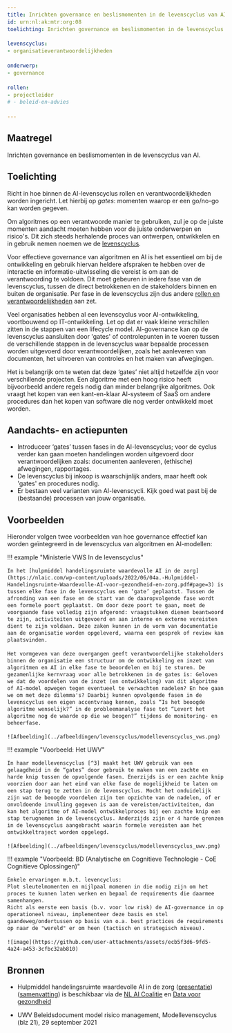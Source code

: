 ```yaml
---
title: Inrichten governance en beslismomenten in de levenscyclus van AI
id: urn:nl:ak:mtr:org:08
toelichting: Inrichten governance en beslismomenten in de levenscyclus van AI.

levenscyclus:
- organisatieverantwoordelijkheden

onderwerp:
- governance

rollen:
- projectleider
# - beleid-en-advies

---
```


<!-- tags -->

## Maatregel

Inrichten governance en beslismomenten in de levenscyclus van AI.

## Toelichting

Richt in hoe binnen de AI-levenscyclus rollen en verantwoordelijkheden worden ingericht. 
Let hierbij op _gates_: momenten waarop er een go/no-go kan worden gegeven.


Om algoritmes op een verantwoorde manier te gebruiken, zul je op de juiste momenten aandacht moeten hebben voor de juiste onderwerpen en risico's. Dit zich steeds herhalende proces van ontwerpen, ontwikkelen en in gebruik nemen noemen we de [levenscyclus](https://minbzk.github.io/Algoritmekader/levenscyclus/). 

Voor effectieve governance van algoritmen en AI is het essentieel om bij de ontwikkeling en gebruik hiervan heldere afspraken te hebben over de interactie en informatie-uitwisseling die vereist is om aan de verantwoording te voldoen. 
Dit moet gebeuren in iedere fase van de levenscyclus, tussen de direct betrokkenen en de stakeholders binnen en buiten de organisatie. 
Per fase in de levenscyclus zijn dus andere [rollen en verantwoordelijkheden](rollen-en-verantwoordelijkheden.md) aan zet. 

Veel organisaties hebben al een levenscyclus voor AI-ontwikkeling, voortbouwend op IT-ontwikkeling. 
Let op dat er vaak kleine verschillen zitten in de stappen van een lifecycle model.
AI-governance kan op de levenscyclus aansluiten door 'gates' of controlepunten in te voeren tussen de verschillende stappen in de levenscyclus waar bepaalde processen worden uitgevoerd door verantwoordelijken, zoals het aanleveren van documenten, het uitvoeren van controles en het maken van afwegingen. 

Het is belangrijk om te weten dat deze ‘gates’ niet altijd hetzelfde zijn voor verschillende projecten. 
Een algoritme met een hoog risico heeft bijvoorbeeld andere regels nodig dan minder belangrijke algoritmes. 
Ook vraagt het kopen van een kant-en-klaar AI-systeem of SaaS om andere procedures dan het kopen van software die nog verder ontwikkeld moet worden.
 
## Aandachts- en actiepunten
* Introduceer ‘gates’ tussen fases in de AI-levenscyclus; voor de cyclus verder kan gaan moeten handelingen worden uitgevoerd door verantwoordelijken zoals: documenten aanleveren, (ethische) afwegingen, rapportages.
* De levenscyclus bij inkoop is waarschijnlijk anders, maar heeft ook 'gates' en procedures nodig.
* Er bestaan veel varianten van AI-levenscycli. Kijk goed wat past bij de (bestaande) processen van jouw organisatie. 

## Voorbeelden

Hieronder volgen twee voorbeelden van hoe governance effectief kan worden geïntegreerd in de levenscyclus van algoritmen en AI-modellen:

!!! example "Ministerie VWS In de levenscyclus"

    In het [hulpmiddel handelingsruimte waardevolle AI in de zorg](https://nlaic.com/wp-content/uploads/2022/06/04a.-Hulpmiddel-Handelingsruimte-Waardevolle-AI-voor-gezondheid-en-zorg.pdf#page=3) is tussen elke fase in de levenscyclus een ‘gate’ geplaatst. Tussen de afronding van een fase en de start van de daaropvolgende fase wordt een formele poort geplaatst. Om door deze poort te gaan, moet de voorgaande fase volledig zijn afgerond: vraagstukken dienen beantwoord te zijn, activiteiten uitgevoerd en aan interne en externe vereisten dient te zijn voldaan. Deze zaken kunnen in de vorm van documentatie aan de organisatie worden opgeleverd, waarna een gesprek of review kan plaatsvinden.

    Het vormgeven van deze overgangen geeft verantwoordelijke stakeholders binnen de organisatie een structuur om de ontwikkeling en inzet van algoritmen en AI in elke fase te beoordelen en bij te sturen. De gezamenlijke kernvraag voor alle betrokkenen in de gates is: Geloven we dat de voordelen van de inzet (en ontwikkeling) van dit algoritme of AI-model opwegen tegen eventueel te verwachten nadelen? En hoe gaan we om met deze dilemma's? Daarbij kunnen opvolgende fasen in de levenscyclus een eigen accentvraag kennen, zoals “Is het beoogde algoritme wenselijk?” in de probleemanalyse fase tot “Levert het algoritme nog de waarde op die we beogen?” tijdens de monitoring- en beheerfase.

    ![Afbeelding](../afbeeldingen/levenscyclus/modellevenscyclus_vws.png)

!!! example "Voorbeeld: Het UWV" 

    In haar modellevenscyclus [^3] maakt het UWV gebruik van een gelaagdheid in de “gates” door gebruik te maken van een zachte en harde knip tussen de opvolgende fasen. Enerzijds is er een zachte knip voorzien door aan het eind van elke fase de mogelijkheid te laten om een stap terug te zetten in de levenscyclus. Mocht het onduidelijk zijn wat de beoogde voordelen zijn ten opzichte van de nadelen, of er onvoldoende invulling gegeven is aan de vereisten/activiteiten, dan kan het algoritme of AI-model ontwikkelproces bij een zachte knip een stap terugnemen in de levenscyclus. Anderzijds zijn er 4 harde grenzen in de levenscyclus aangebracht waarin formele vereisten aan het ontwikkeltraject worden opgelegd.

    ![Afbeelding](../afbeeldingen/levenscyclus/modellevenscyclus_uwv.png)


!!! example "Voorbeeld: BD (Analytische en Cognitieve Technologie - CoE Cognitieve Oplossingen)"

    Enkele ervaringen m.b.t. levencyclus:
    Plot sleutelmomenten en mijlpaal momenen in die nodig zijn om het proces te kunnen laten werken en bepaal de requirements die daarmee samenhangen.
    Richt als eerste een basis (b.v. voor low risk) de AI-governance in op operationeel niveau, implementeer deze basis en stel gaandeweg/ondertussen op basis van o.a. best practices de requirements op naar de "wereld" er om heen (tactisch en strategisch niveau). 

    ![image](https://github.com/user-attachments/assets/ecb5f3d6-9fd5-4a24-a453-3cfbc32ab810)


 
## Bronnen

- Hulpmiddel handelingsruimte waardevolle AI in de zorg ([presentatie](https://nlaic.com/wp-content/uploads/2022/06/04a.-Hulpmiddel-Handelingsruimte-Waardevolle-AI-voor-gezondheid-en-zorg.pdf))([samenvatting](https://nlaic.com/wp-content/uploads/2022/08/NLAIC_AI-Lifecycle-management-in-de-zorg-samenvatting_V1.2.pdf)) is beschikbaar via de [NL AI Coalitie](https://nlaic.com/toepassingsgebied/gezondheid-en-zorg/) en [Data voor gezondheid](https://www.datavoorgezondheid.nl/wegwijzer-ai-in-de-zorg/documenten/publicaties/2021/07/15/hulpmiddel-handelingsruimte-waardevolle-ai-voor-gezondheid)

- UWV Beleidsdocument model risico management, Modellevenscyclus (blz 21), 29 september 2021

